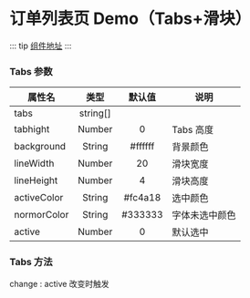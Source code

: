 # 订单列表页 Demo（Tabs+滑块）

 ::: tip
  [组件地址](http://39.99.37.143:3000/wangbowen/Tabs.git)
:::

<template>
  <demo :codeStr="str">

  - 包含滑动切换，滑块跟组，数据缓存，上拉加载。
  - 数据使用 Mock 数据，Git 附件 Server 可见
  - Tabs 单独组件，可单独使用
  - 演示 Demo

  > 滑动列表 Demo 放入 HX 运行

  ![image](/images/tabs.gif)


  - Tabs 组件地址: **/pages/index**
  - Server 为 Mock 数据服务,需要安装依赖
  
  > Mock 服务使用

<div>
  <p>npm install</p>
  <p>npm run dev</p>
</div>
 


  </demo>
</template>

<script>
  export default {
    data() {
      return {
        str: `
         
        `
      }
    }
  }
</script>

### Tabs 参数

| 属性名      |   类型   | 默认值  | 说明           |
| ----------- | :------: | :-----: | -------------- |
| tabs        | string[] |
| tabhight    |  Number  |    0    | Tabs 高度      |
| background  |  String  | #ffffff | 背景颜色       |
| lineWidth   |  Number  |   20    | 滑块宽度       |
| lineHeight  |  Number  |    4    | 滑块高度       |
| activeColor |  String  | #fc4a18 | 选中颜色       |
| normorColor |  String  | #333333 | 字体未选中颜色 |
| active      |  Number  |    0    | 默认选中       |

### Tabs 方法

change : active 改变时触发
